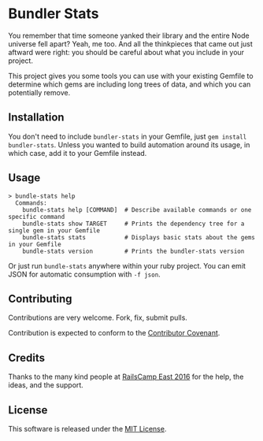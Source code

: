 Bundler Stats
=============

You remember that time someone yanked their library and the entire Node
universe fell apart? Yeah, me too. And all the thinkpieces that came out just
aftward were right: you should be careful about what you include in your
project.

This project gives you some tools you can use with your existing Gemfile to
determine which gems are including long trees of data, and which you can
potentially remove.

Installation
------------

You don't need to include `bundler-stats` in your Gemfile, just
`gem install bundler-stats`. Unless you wanted to build automation around its
usage, in which case, add it to your Gemfile instead. 


Usage
------------

    > bundle-stats help
      Commands:
        bundle-stats help [COMMAND]  # Describe available commands or one specific command
        bundle-stats show TARGET     # Prints the dependency tree for a single gem in your Gemfile
        bundle-stats stats           # Displays basic stats about the gems in your Gemfile
        bundle-stats version         # Prints the bundler-stats version

Or just run `bundle-stats` anywhere within your ruby project. You can emit JSON
for automatic consumption with `-f json`.


Contributing
------------

Contributions are very welcome. Fork, fix, submit pulls.

Contribution is expected to conform to the [Contributor Covenant](https://github.com/jmmastey/bundler-stats/blob/master/CODE_OF_CONDUCT.md).


Credits
-------

Thanks to the many kind people at [RailsCamp East 2016](http://east.railscamp.com)
for the help, the ideas, and the support.


License
-------

This software is released under the [MIT License](https://github.com/jmmastey/bundler-stats/blob/master/MIT-LICENSE).
